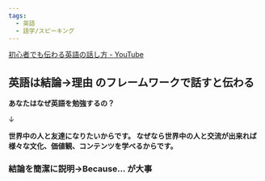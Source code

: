 ```yaml
---
tags:
  - 英語
  - 語学/スピーキング
---
```

[初心者でも伝わる英語の話し方 - YouTube](https://www.youtube.com/watch?v=lCx7IDwr6jI)

## 英語は結論→理由 のフレームワークで話すと伝わる 

**あなたはなぜ英語を勉強するの？**

↓

**世界中の人と友達になりたいからです。 なぜなら世界中の人と交流が出来れば様々な文化、価値観、コンテンツを学べるからです。**

### 結論を簡潔に説明→Because... が大事
